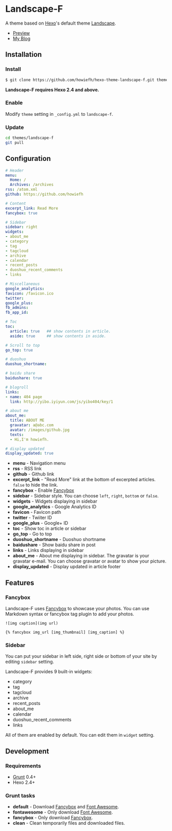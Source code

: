 # Landscape-F

A theme based on [Hexo]'s default theme [Landscape].

- [Preview](http://howiefh.github.io/hexo-theme-landscape-f/)
- [My Blog](http://howiefh.github.io/2014/04/20/hexo-optimize-and-my-theme-landscape-f/)

## Installation

### Install

``` bash
$ git clone https://github.com/howiefh/hexo-theme-landscape-f.git themes/landscape-f
```

**Landscape-F requires Hexo 2.4 and above.**

### Enable

Modify `theme` setting in `_config.yml` to `landscape-f`.

### Update

``` bash
cd themes/landscape-f
git pull
```

## Configuration

``` yml
# Header
menu:
  Home: /
  Archives: /archives
rss: /atom.xml
github: https://github.com/howiefh

# Content
excerpt_link: Read More
fancybox: true

# Sidebar
sidebar: right
widgets:
- about_me
- category
- tag
- tagcloud
- archive
- calendar
- recent_posts
- duoshuo_recent_comments
- links

# Miscellaneous
google_analytics:
favicon: /favicon.ico
twitter:
google_plus:
fb_admins:
fb_app_id:

# Toc
toc:
  article: true   ## show contents in article.
  aside: true     ## show contents in aside.

# Scroll to top
go_top: true

# duoshuo
duoshuo_shortname: 

# baidu share
baidushare: true

# blogroll
links:
- name: 404 page
  link: http://yibo.iyiyun.com/js/yibo404/key/1

# about me
about_me:
  title: ABOUT ME
  gravatar: a@abc.com
  avatar: /images/github.jpg
  texts:
  - Hi,I'm howiefh.

# display updated
display_updated: true
```

- **menu** - Navigation menu
- **rss** - RSS link
- **github** - Github link
- **excerpt_link** - "Read More" link at the bottom of excerpted articles. `false` to hide the link.
- **fancybox** - Enable [Fancybox]
- **sidebar** - Sidebar style. You can choose `left`, `right`, `bottom` or `false`.
- **widgets** - Widgets displaying in sidebar
- **google_analytics** - Google Analytics ID
- **favicon** - Favicon path
- **twitter** - Twiiter ID
- **google_plus** - Google+ ID
- **toc** - Show toc in article or sidebar
- **go_top** - Go to top
- **duoshuo_shortname** - Duoshuo shortname
- **baidushare** - Show baidu share in post
- **links** - Links displaying in sidebar
- **about_me** - About me displaying in sidebar. The gravatar is your gravatar e-mail. You can choose gravatar or avatar to show your picture. 
- **display_updated** - Display updated in article footer

## Features

### Fancybox

Landscape-F uses [Fancybox] to showcase your photos. You can use Markdown syntax or fancybox tag plugin to add your photos.

```
![img caption](img url)

{% fancybox img_url [img_thumbnail] [img_caption] %}
```

### Sidebar

You can put your sidebar in left side, right side or bottom of your site by editing `sidebar` setting.

Landscape-F provides 9 built-in widgets:

- category
- tag
- tagcloud
- archive
- recent_posts
- about_me
- calendar
- duoshuo_recent_comments
- links

All of them are enabled by default. You can edit them in `widget` setting.

## Development

### Requirements

- [Grunt] 0.4+
- Hexo 2.4+

### Grunt tasks

- **default** - Download [Fancybox] and [Font Awesome].
- **fontawesome** - Only download [Font Awesome].
- **fancybox** - Only download [Fancybox].
- **clean** - Clean temporarily files and downloaded files.

[Hexo]: http://zespia.tw/hexo/
[Fancybox]: http://fancyapps.com/fancybox/
[Font Awesome]: http://fontawesome.io/
[Grunt]: http://gruntjs.com/
[Landscape]: https://github.com/hexojs/hexo-theme-landscape
